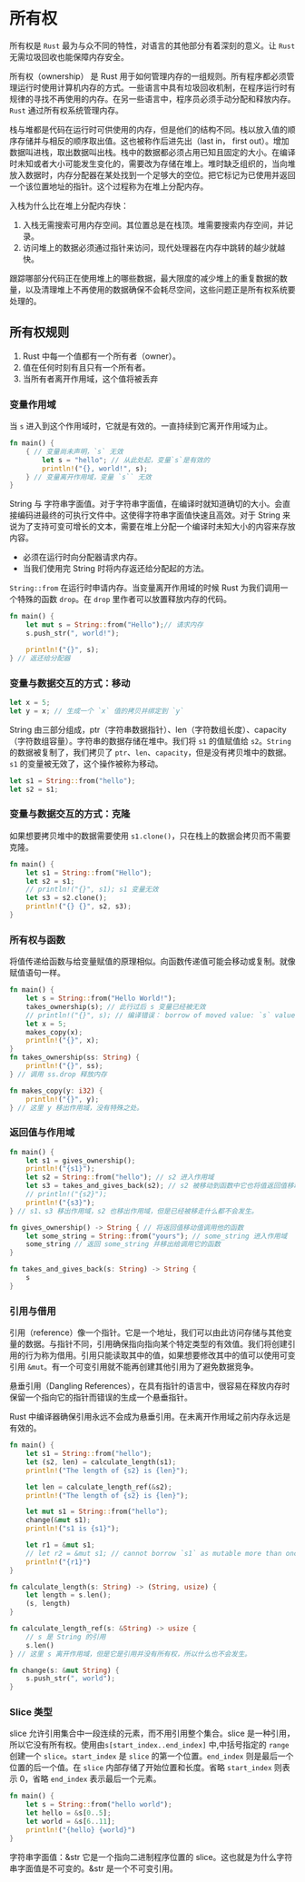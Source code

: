 # 所有权

所有权是 `Rust` 最为与众不同的特性，对语言的其他部分有着深刻的意义。让 `Rust` 无需垃圾回收也能保障内存安全。

所有权（ownership） 是 Rust 用于如何管理内存的一组规则。所有程序都必须管理运行时使用计算机内存的方式。一些语言中具有垃圾回收机制，在程序运行时有规律的寻找不再使用的内存。在另一些语言中，程序员必须手动分配和释放内存。`Rust` 通过所有权系统管理内存。

栈与堆都是代码在运行时可供使用的内存，但是他们的结构不同。栈以放入值的顺序存储并与相反的顺序取出值。这也被称作后进先出（last in， first out）。增加数据叫进栈，取出数据叫出栈。栈中的数据都必须占用已知且固定的大小。在编译时未知或者大小可能发生变化的，需要改为存储在堆上。堆时缺乏组织的，当向堆放入数据时，内存分配器在某处找到一个足够大的空位。把它标记为已使用并返回一个该位置地址的指针。这个过程称为在堆上分配内存。

入栈为什么比在堆上分配内存快：
1. 入栈无需搜索可用内存空间。其位置总是在栈顶。堆需要搜索内存空间，并记录。
2. 访问堆上的数据必须通过指针来访问，现代处理器在内存中跳转的越少就越快。

跟踪哪部分代码正在使用堆上的哪些数据，最大限度的减少堆上的重复数据的数量，以及清理堆上不再使用的数据确保不会耗尽空间，这些问题正是所有权系统要处理的。

## 所有权规则

1. Rust 中每一个值都有一个所有者（owner）。
2. 值在任何时刻有且只有一个所有者。
3. 当所有者离开作用域，这个值将被丢弃

### 变量作用域

当 `s` 进入到这个作用域时，它就是有效的。一直持续到它离开作用域为止。

```rust
fn main() {
    { // 变量尚未声明，`s` 无效
        let s = "hello"; // 从此处起，变量`s`是有效的
        println!("{}, world!", s);
    } // 变量离开作用域，变量 `s`` 无效
}
```

String 与 字符串字面值。对于字符串字面值，在编译时就知道确切的大小。会直接编码进最终的可执行文件中。这使得字符串字面值快速且高效。对于 String 来说为了支持可变可增长的文本，需要在堆上分配一个编译时未知大小的内容来存放内容。

- 必须在运行时向分配器请求内存。
- 当我们使用完 String 时将内存返还给分配起的方法。

`String::from` 在运行时申请内存。当变量离开作用域的时候 Rust 为我们调用一个特殊的函数 `drop`。在 `drop` 里作者可以放置释放内存的代码。

```rust
fn main() {
    let mut s = String::from("Hello");// 请求内存
    s.push_str(", world!");

    println!("{}", s);
} // 返还给分配器
```

### 变量与数据交互的方式：移动

```rust
let x = 5;
let y = x; // 生成一个 `x` 值的拷贝并绑定到 `y`
```

String 由三部分组成，ptr（字符串数据指针）、len（字符数组长度）、capacity（字符数组容量）。字符串的数据存储在堆中。我们将 `s1` 的值赋值给 `s2`。`String` 的数据被复制了，我们拷贝了 `ptr`、`len`、`capacity`，但是没有拷贝堆中的数据。`s1` 的变量被无效了，这个操作被称为移动。

```rust
let s1 = String::from("hello");
let s2 = s1;
```

### 变量与数据交互的方式：克隆

如果想要拷贝堆中的数据需要使用 `s1.clone()`，只在栈上的数据会拷贝而不需要克隆。

```rust
fn main() {
    let s1 = String::from("Hello");
    let s2 = s1;
    // println!("{}", s1); s1 变量无效
    let s3 = s2.clone();
    println!("{} {}", s2, s3);
}
```

### 所有权与函数

将值传递给函数与给变量赋值的原理相似。向函数传递值可能会移动或复制。就像赋值语句一样。

```rust
fn main() {
    let s = String::from("Hello World!");
    takes_ownership(s); // 此行过后 s 变量已经被无效
    // println!("{}", s); // 编译错误： borrow of moved value: `s` value borrowed here after move
    let x = 5;
    makes_copy(x);
    println!("{}", x);
}
fn takes_ownership(ss: String) {
    println!("{}", ss);
} // 调用 ss.drop 释放内存

fn makes_copy(y: i32) {
    println!("{}", y);
} // 这里 y 移出作用域，没有特殊之处。

```

### 返回值与作用域

```rust
fn main() {
    let s1 = gives_ownership();
    println!("{s1}");
    let s2 = String::from("hello"); // s2 进入作用域
    let s3 = takes_and_gives_back(s2); // s2 被移动到函数中它也将值返回值移动给 s3。
    // println!("{s2}");
    println!("{s3}");
} // s1、s3 移出作用域，s2 也移出作用域，但是已经被移走什么都不会发生。

fn gives_ownership() -> String { // 将返回值移动值调用他的函数
    let some_string = String::from("yours"); // some_string 进入作用域
    some_string // 返回 some_string 并移出给调用它的函数
}

fn takes_and_gives_back(s: String) -> String {
    s
}
```

### 引用与借用

引用（reference）像一个指针。它是一个地址，我们可以由此访问存储与其他变量的数据。与指针不同，引用确保指向指向某个特定类型的有效值。我们将创建引用的行为称为借用。引用只能读取其中的值，如果想要修改其中的值可以使用可变引用 `&mut`。有一个可变引用就不能再创建其他引用为了避免数据竞争。

悬垂引用（Dangling References），在具有指针的语言中，很容易在释放内存时保留一个指向它的指针而错误的生成一个悬垂指针。

Rust 中编译器确保引用永远不会成为悬垂引用。在未离开作用域之前内存永远是有效的。

```rust
fn main() {
    let s1 = String::from("hello");
    let (s2, len) = calculate_length(s1);
    println!("The length of {s2} is {len}");

    let len = calculate_length_ref(&s2);
    println!("The length of {s2} is {len}");

    let mut s1 = String::from("hello");
    change(&mut s1);
    println!("s1 is {s1}");

    let r1 = &mut s1;
    // let r2 = &mut s1; // cannot borrow `s1` as mutable more than once at a time second mutable borrow occurs here
    println!("{r1}")
}

fn calculate_length(s: String) -> (String, usize) {
    let length = s.len();
    (s, length)
}

fn calculate_length_ref(s: &String) -> usize {
    // s 是 String 的引用
    s.len()
} // 这里 s 离开作用域，但是它是引用并没有所有权，所以什么也不会发生。

fn change(s: &mut String) {
    s.push_str(", world");
}
```

### Slice 类型

slice 允许引用集合中一段连续的元素，而不用引用整个集合。slice 是一种引用，所以它没有所有权。使用由`s[start_index..end_index]` 中,中括号指定的 `range` 创建一个 `slice`。`start_index` 是 `slice` 的第一个位置。`end_index` 则是最后一个位置的后一个值。在 `slice` 内部存储了开始位置和长度。省略 `start_index` 则表示 0，省略 `end_index` 表示最后一个元素。

```rust
fn main() {
    let s = String::from("hello world");
    let hello = &s[0..5];
    let world = &s[6..11];
    println!("{hello} {world}")
}
```

字符串字面值：&str 它是一个指向二进制程序位置的 slice。这也就是为什么字符串字面值是不可变的。&str 是一个不可变引用。
